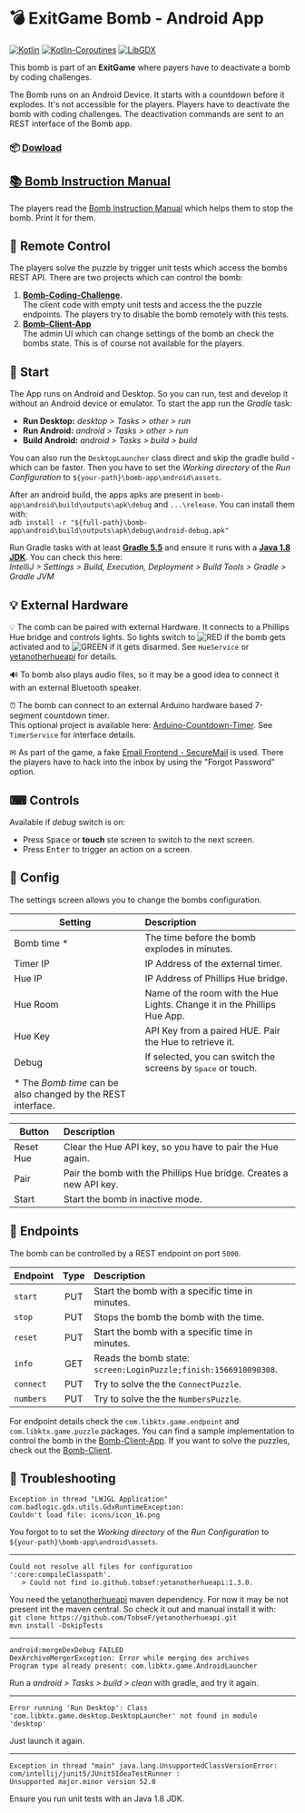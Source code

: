 # 💣 ExitGame Bomb - Android App

[![Kotlin](https://img.shields.io/badge/Kotlin-1.3.40-blue.svg?style=flat&logo=kotlin&logoColor=white)](http://kotlinlang.org)
[![Kotlin-Coroutines](https://img.shields.io/badge/Kotlin--Coroutines-1.3.0--RC2-orange.svg)](https://kotlinlang.org/docs/reference/coroutines-overview.html)
[![LibGDX](https://img.shields.io/badge/LibGDX-1.9.10-red.svg)](https://libgdx.badlogicgames.com/news.html)

This bomb is part of an **ExitGame** where payers have to deactivate a bomb by coding challenges.

The Bomb runs on an Android Device. It starts with a countdown before it explodes.
It's not accessible for the players. Players have to deactivate the bomb with coding challenges.
The deactivation commands are sent to an REST interface of the Bomb app.
### 📦 [Dowload](https://github.com/TobseF/its-exit-game-bomb/releases/latest/download/bomb-app.apk)

## [📚 Bomb Instruction Manual](https://github.com/TobseF/its-exit-game-bomb/releases/latest/download/Bomb.Instruction.Manual.pdf)
The players read the [Bomb Instruction Manual](https://github.com/TobseF/its-exit-game-bomb/releases/latest/download/Bomb.Instruction.Manual.pdf) which helps
them to stop the bomb. Print it for them.

## 📡 Remote Control
The players solve the puzzle by trigger unit tests which access the bombs REST API. There are two projects which can control the bomb:
1. **[Bomb-Coding-Challenge](https://github.com/TobseF/exit-game-coding-challenge).**  
  The client code with empty unit tests and access the the puzzle endpoints. The players try to disable the bomb remotely with this tests.
2. **[Bomb-Client-App](https://github.com/TobseF/bomb-client-app)**  
  The admin UI which can change settings of the bomb an check the bombs state. This is of course not available for the players.

## 🚀 Start
The App runs on Android and Desktop. So you can run, test and develop it without an Android device or emulator.
To start the app run the _Gradle_ task:

* **Run Desktop:** _desktop > Tasks > other > run_
* **Run Android:** _android > Tasks > other > run_
* **Build Android:** _android > Tasks > build > build_

You can also run the `DesktopLauncher` class direct and skip the gradle build - which can be faster. 
Then you have to set the _Working directory_ of the _Run Configuration_ to  `${your-path}\bomb-app\android\assets`.

After an android build, the apps apks are present in `bomb-app\android\build\outputs\apk\debug` and `...\release`. You can install them with:  
`adb install -r "${full-path}\bomb-app\android\build\outputs\apk\debug\android-debug.apk"`

Run Gradle tasks with at least **[Gradle 5.5](https://gradle.org/install/)** and ensure it runs with a 
**[Java 1.8 JDK](https://www.oracle.com/technetwork/java/javase/downloads/jdk8-downloads-2133151.html)**.
You can check this here:  
_IntelliJ > Settings > Build, Execution, Deployment > Build Tools > Gradle > Gradle JVM_

## 💡 External Hardware
💡 The comb can be paired with external Hardware. It connects to a Phillips Hue bridge and controls lights.
So lights switch to ![RED](https://placehold.it/15/f03c15/000000?text=+) if the bomb gets activated and to 
![GREEN](https://placehold.it/15/c5f015/000000?text=+) if it gets disarmed.
See `HueService` or [yetanotherhueapi](https://github.com/TobseF/yetanotherhueapi) for details.

🔊 To bomb also plays audio files, so it may be a good idea to connect it with an external Bluetooth speaker.

⏰ The bomb can connect to an external Arduino hardware based 7-segment countdown timer.   
  This optional project is available here: [Arduino-Countdown-Timer](https://github.com/TobseF/Arduino-Countdown-Timer/tree/master).
  See `TimerService` for interface details.
  
✉ As part of the game, a fake [Email Frontend - SecureMail](https://github.com/olegpeters/react-exitgame-email) is used. There the players have to hack into the inbox by using the "Forgot Password" option.

## ⌨ Controls
Available if _debug_ switch is on:
* Press <kbd>Space</kbd> or **touch** ste screen to switch to the next screen.
* Press <kbd>Enter</kbd> to trigger an action on a screen.

## 🔧 Config
The settings screen allows you to change the bombs configuration.

|  Setting    |                         Description                                     |
|-------------|:------------------------------------------------------------------------|
| Bomb time * | The time before the bomb explodes in minutes.                           |
| Timer IP    | IP Address of the external timer.                                       |
| Hue IP      | IP Address of Phillips Hue bridge.                                      |
| Hue Room    | Name of the room with the Hue Lights. Change it in the Phillips Hue App.|
| Hue Key     | API Key from a paired HUE. Pair the Hue to retrieve it.                 |
| Debug       | If selected, you can switch the screens by <kbd>Space</kbd> or touch.   |
|  \* The _Bomb time_ can be also changed by the REST interface.                        | 


|  Button   |                         Description                                |
|-----------|:-------------------------------------------------------------------|
| Reset Hue | Clear the Hue API key, so you have to pair the  Hue again.         |
| Pair      | Pair the bomb with the Phillips Hue bridge. Creates a new API key. |
| Start     | Start the bomb in inactive mode.                                   |
 
## 🔌 Endpoints
The bomb can be controlled by a REST endpoint on port `5000`.

|  Endpoint | Type |                       Description                                  |
|-----------|:----:|:-------------------------------------------------------------------|
| `start`   | PUT  | Start the bomb with a specific time in minutes.                    |
| `stop`    | PUT  | Stops the bomb the bomb with the time.                             |   
| `reset`   | PUT  | Start the bomb with a specific time in minutes.                    |
| `info`    | GET  | Reads the bomb state: `screen:LoginPuzzle;finish:1566910090308`.   |
| `connect` | PUT  | Try to solve the the `ConnectPuzzle`.                              |
| `numbers` | PUT  | Try to solve the the `NumbersPuzzle`.                              |

For endpoint details check the `com.libktx.game.endpoint` and `com.libktx.game.puzzle` packages.
You can find a sample implementation to control the bomb in the [Bomb-Client-App](https://github.com/TobseF/bomb-client-app).
If you want to solve the puzzles, check out the [Bomb-Client](https://github.com/TobseF/bomb-client).
  
  
## 🐞 Troubleshooting
```
Exception in thread "LWJGL Application" com.badlogic.gdx.utils.GdxRuntimeException: 
Couldn't load file: icons/icon_16.png
```
You forgot to to set the _Working directory_ of the _Run Configuration_ to  `${your-path}\bomb-app\android\assets`. 

---

```
Could not resolve all files for configuration ':core:compileClasspath'.
   > Could not find io.github.tobsef:yetanotherhueapi:1.3.0.
```

You need the [yetanotherhueapi](https://github.com/TobseF/yetanotherhueapi) maven dependency. For now it may be not present int the maven central.
So check it out and manual install it with:  
`git clone https://github.com/TobseF/yetanotherhueapi.git`  
`mvn install -DskipTests`  

---

```
android:mergeDexDebug FAILED
DexArchiveMergerException: Error while merging dex archives
Program type already present: com.libktx.game.AndroidLauncher
```
Run a _android > Tasks > build > clean_ with gradle, and try it again. 

---

```
Error running 'Run Desktop': Class 'com.libktx.game.desktop.DesktopLauncher' not found in module 'desktop'
```
Just launch it again.

---

```
Exception in thread "main" java.lang.UnsupportedClassVersionError: com/intellij/junit5/JUnit5IdeaTestRunner : 
Unsupported major.minor version 52.0
```
Ensure you run unit tests with an Java 1.8 JDK.
